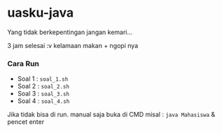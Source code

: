 # uasku-java

Yang tidak berkepentingan jangan kemari...

3 jam selesai :v kelamaan makan + ngopi nya

### Cara Run
- Soal 1 : ```soal_1.sh```
- Soal 2 : ```soal_2.sh```
- Soal 3 : ```soal_3.sh```
- Soal 4 : ```soal_4.sh```

Jika tidak bisa di run. manual saja buka di CMD
misal : ```java Mahasiswa``` & pencet enter
